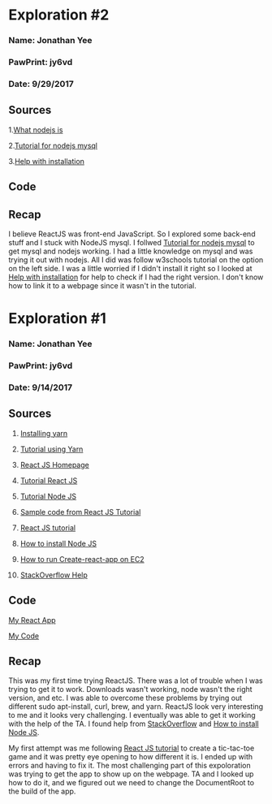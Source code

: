 # Exploration #2

### Name: Jonathan Yee
### PawPrint: jy6vd
### Date: 9/29/2017

## Sources

1.[What nodejs is](https://nodejs.org/en/)

2.[Tutorial for nodejs mysql](https://www.w3schools.com/nodejs/nodejs_mysql.asp)

3.[Help with installation](https://medium.com/technoetics/installing-and-setting-up-mysql-with-nodejs-in-ubuntu-75e0c0a693ba)

## Code


## Recap

I believe ReactJS was front-end JavaScript. So I explored some back-end stuff and I stuck with NodeJS mysql. I follwed [Tutorial for nodejs mysql](https://www.w3schools.com/nodejs/nodejs_mysql.asp) to get mysql and nodejs working. I had a little knowledge on mysql and was trying it out with nodejs. All I did was follow w3schools tutorial on the option on the left side. I was a little worried if I didn't install it right so I looked at [Help with installation](https://medium.com/technoetics/installing-and-setting-up-mysql-with-nodejs-in-ubuntu-75e0c0a693ba) for help to check if I had the right version. I don't know how to link it to a webpage since it wasn't in the tutorial.

# Exploration #1

### Name: Jonathan Yee
### PawPrint: jy6vd
### Date: 9/14/2017

## Sources

1. [Installing yarn](https://github.com/yarnpkg/yarn/issues/3708)

2. [Tutorial using Yarn](https://hackernoon.com/simple-react-development-in-2017-113bd563691f)

3. [React JS Homepage](https://facebook.github.io/react/docs/installation.html)

4. [Tutorial React JS](https://www.tutorialspoint.com/reactjs/reactjs_quick_guide.htm)

5. [Tutorial Node JS](https://www.tutorialspoint.com/nodejs/nodejs_environment_setup.htm)

6. [Sample code from React JS Tutorial](https://codepen.io/gaearon/pen/oWWQNa?editors=0010)

7. [React JS tutorial](https://facebook.github.io/react/tutorial/tutorial.html)

8. [How to install Node JS](https://tecadmin.net/install-latest-nodejs-npm-on-ubuntu/)

9. [How to run Create-react-app on EC2](https://www.peterbe.com/plog/how-to-deploy-a-create-react-app)

10. [StackOverflow Help](https://stackoverflow.com/questions/43517963/running-react-application-in-aws-ec2-server)

## Code

[My React App](http://cs4830.myjy6vd.tech/)

[My Code](https://github.com/Firegaranger/Firegaranger.github.io/blob/master/index.js)

## Recap

This was my first time trying ReactJS. There was a lot of trouble when I was trying to get it to work. Downloads wasn't working, node wasn't the right version, and etc. I was able to overcome these problems by trying out different sudo apt-install, curl, brew, and yarn. ReactJS look very interesting to me and it looks very challenging. I eventually was able to get it working with the help of the TA. I found help from [StackOverflow](https://stackoverflow.com/questions/43517963/running-react-application-in-aws-ec2-server) and [How to install Node JS](https://tecadmin.net/install-latest-nodejs-npm-on-ubuntu/).

My first attempt was me following [React JS tutorial](https://facebook.github.io/react/tutorial/tutorial.html) to create a tic-tac-toe game and it was pretty eye opening to how different it is. I ended up with errors and having to fix it. The most challenging part of this expoloration was trying to get the app to show up on the webpage. TA and I looked up how to do it, and we figured out we need to change the DocumentRoot to the build of the app.



